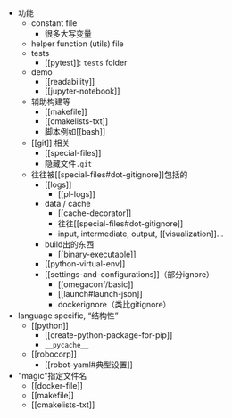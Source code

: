 - 功能
  - constant file
    - 很多大写变量
  - helper function (utils) file
  - tests
    - [[pytest]]: `tests` folder
  - demo
    - [[readability]]
    - [[jupyter-notebook]]
  - 辅助构建等
    - [[makefile]]
    - [[cmakelists-txt]]
    - 脚本例如[[bash]]
  - [[git]] 相关
    - [[special-files]]
    - 隐藏文件`.git`
  - 往往被[[special-files#dot-gitignore]]包括的
    - [[logs]]
      - [[pl-logs]]
    - data / cache
      - [[cache-decorator]]
      - 往往[[special-files#dot-gitignore]]
      - input, intermediate, output, [[visualization]]...
    - build出的东西
      - [[binary-executable]]
    - [[python-virtual-env]]
    - [[settings-and-configurations]]（部分ignore）
      - [[omegaconf/basic]]
      - [[launch#launch-json]]
      - dockerignore（类比gitignore）
- language specific, “结构性”
  - [[python]]
    - [[create-python-package-for-pip]]
    - `__pycache__`
  - [[robocorp]]
    - [[robot-yaml#典型设置]]
- "magic"指定文件名
  - [[docker-file]]
  - [[makefile]]
  - [[cmakelists-txt]]